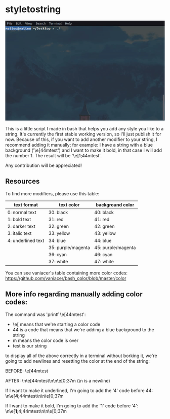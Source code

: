 # styletostring

![gif preview][preview]

This is a little script I made in bash that helps you add any style you like
to a string. It's currently the first stable working version, so I'll just
publish it for now.
Because of this, if you want to add another modifier to your string,
I recommend adding it manually; for example: I have a string with a blue background
('\e[44mtest') and I want to make it bold, in that case I will add the number 1.
The result will be '\e[1;44mtest'.

Any contribution will be appreciated!

## Resources
To find more modifiers, please use this table:

| text format        | text color         | background color   |
|--------------------|--------------------|--------------------|
| 0: normal text     | 30: black          | 40: black          |
| 1: bold text       | 31: red            | 41: red            |
| 2: darker text     | 32: green          | 42: green          |
| 3: italic text     | 33: yellow         | 43: yellow         |
| 4: underlined text | 34: blue           | 44: blue           |
|                    | 35: purple/magenta | 45: purple/magenta |
|                    | 36: cyan           | 46: cyan           |
|                    | 37: white          | 47: white          |

You can see vaniacer's table containing more color codes: https://github.com/vaniacer/bash_color/blob/master/color

[preview]: https://raw.githubusercontent.com/GoDzM4TT3O/styletostring/master/preview.gif

## More info regarding manually adding color codes:
The command was 'printf \e[44mtest':
- \e[ means that we're starting a color code
- 44 is a code that means that we're adding a blue background to the string
- m means the color code is over
- test is our string

to display all of the above correctly in a terminal without borking it, 
we're going to add newlines and resetting the color at the end of the string:



BEFORE: \e[44mtest

AFTER: \n\e[44mtest\n\n\e[0;37m
(\n is a newline)



If I want to make it underlined, I'm going to add the '4' code before 44: \n\e[**4**;44mtest\n\n\e[0;37m


If I want to make it bold, I'm going to add the '1' code before '4': \n\e[**1**;4;44mtest\n\n\e[0;37m
